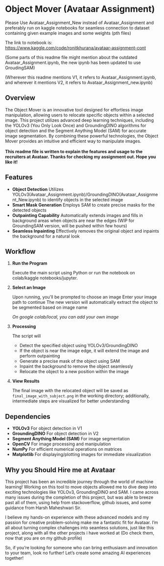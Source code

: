# Object Mover (Avataar Assignment)

Please Use Avataar_Assignment_New instead of Avataar_Assignment
and preferably run on kaggle notebooks for seamless connection to dataset
containing given example images and some weights (pth files)

The link to notebook is: https://www.kaggle.com/code/ronitkhurana/avataar-assignment-cont

(Some parts of this readme file might mention about the outdated Avataar_Assignment.ipynb, the new ipynb has been updated to use GroudingSAM)

(Wherever this readme mentions V1, it refers to Avataar_Assignment.ipynb, and wherever it mentions V2, it refers to Avataar_Assignment_new.ipynb)



## Overview

The Object Mover is an innovative tool designed for effortless image manipulation, allowing users to relocate specific objects within a selected image. This project utilizes advanced deep learning techniques, including the YOLOv3 (You Only Look Once) and GroundingDINO algorithms for object detection and the Segment Anything Model (SAM) for accurate image segmentation. By combining these powerful technologies, the Object Mover provides an intuitive and efficient way to manipulate images.
<br><br>
<b>
This readme file is written to explain the features and usage to the recruiters at Avataar. Thanks for checking my assignment out. Hope you like it!
</b>

## Features

- **Object Detection** Utilizes YOLOv3(Avataar_Assignment.ipynb)/GroundingDINO(Avataar_Assignment_New.ipynb) to identify objects in the selected image
- **Smart Mask Generation** Employs SAM to create precise masks for the detected objects
- **Outpainting Capability** Automatically extends images and fills in background areas when objects are near the edges (WIP for GroundingSAM version, will be pushed within few hours)
- **Seamless Inpainting** Effectively removes the original object and inpaints the background for a natural look

## Workflow

1. **Run the Program**

   Execute the main script using Python or run the notebook on colab/kaggle notebooks/jupyter.
   
3. **Select an Image**
  
   Upon running, you'll be prompted to choose an image
   Enter your image path to continue
   The new version will automatically extract the object to be segmented based on image name

   <em>On google colab/local, you can add your own image </em>


4. **Processing**

   The script will

   - Detect the specified object using YOLOv3/GroundingDINO
   - If the object is near the image edge, it will extend the image and perform outpainting
   - Generate a precise mask of the object using SAM
   - Inpaint the background to remove the object seamlessly
   - Relocate the object to a new position within the image

8. **View Results**

    The final image with the relocated object will be saved as `final_image_with_subject.png` in the working directory; additionally, intermediate steps are visualized for better understanding

## Dependencies

- **YOLOv3** For object detection in V1
- **GroundingDINO** For object detection in V2
- **Segment Anything Model (SAM)** For image segmentation
- **OpenCV** For image processing and manipulation
- **NumPy** For efficient numerical operations on matrices
- **Matplotlib** For displaying/plotting images for immediate visualization

## Why you Should Hire me at Avataar

This project has been an incredible journey through the world of machine learning! Working on this tool to move objects allowed me to dive deep into exciting technologies like YOLOv3, GroundingDINO and SAM. I came across many issues during the completion of this project, but was able to breeze past all of them, using help from stackoverflow, github issues, and some guidance from Harsh Maheshwari Sir.

I believe my hands-on experience with these advanced models and my passion for creative problem-solving make me a fantastic fit for Avataar. I’m all about turning complex challenges into seamless solutions, just like this project, along with all the other projects i have worked at (Do check them, now that you are on my github profile)

So, if you’re looking for someone who can bring enthusiasm and innovation to your team, look no further! Let’s create some amazing AI experiences together!

   
